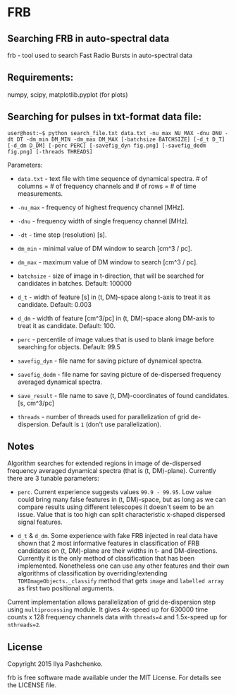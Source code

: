 FRB
=====

## Searching FRB in auto-spectral data

frb - tool used to search Fast Radio Bursts in auto-spectral data

## Requirements:

numpy, scipy, matplotlib.pyplot (for plots)

## Searching for pulses in txt-format data file:

``user@host:~$ python search_file.txt data.txt -nu_max NU_MAX -dnu DNU -dt DT
-dm_min DM_MIN -dm_max DM_MAX [-batchsize BATCHSIZE] [-d_t D_T] [-d_dm D_DM] [-perc PERC] [-savefig_dyn
fig.png] [-savefig_dedm fig.png] [-threads THREADS]``

Parameters:

- ``data.txt`` - text file with time sequence of dynamical spectra. # of
    columns = # of frequency channels and # of rows = # of time measurements.

- ``-nu_max`` - frequency of highest frequency channel [MHz].

- ``-dnu`` - frequency width of single frequency channel [MHz].

- ``-dt`` - time step (resolution) [s].

- ``dm_min`` - minimal value of DM window to search [cm^3 / pc].

- ``dm_max`` - maximum value of DM window to search [cm^3 / pc].

- ``batchsize`` - size of image in t-direction, that will be searched for
    candidates in batches. Default: 100000

- ``d_t`` - width of feature [s] in (t, DM)-space along t-axis to treat it as
    candidate. Default: 0.003

- ``d_dm`` - width of feature [cm^3/pc] in (t, DM)-space along DM-axis to treat
    it as candidate. Default: 100.

- ``perc`` - percentile of image values that is used to blank image before
    searching for objects. Default: 99.5

- ``savefig_dyn`` - file name for saving picture of dynamical spectra.

- ``savefig_dedm`` - file name for saving picture of de-dispersed frequency
    averaged dynamical spectra.

- ``save_result`` - file name to save (t, DM)-coordinates of found candidates.
    [s, cm^3/pc]
    
- ``threads`` - number of threads used for parallelization of grid
    de-dispersion. Default is ``1`` (don't use parallelization).

## Notes

Algorithm searches for extended regions in image of de-dispersed frequency
averaged dynamical spectra (that is (t, DM)-plane). Currently there are 3
tunable parameters:

- ``perc``. Current experience suggests values ``99.9 - 99.95``. Low value could
    bring many false features in (t, DM)-space, but as long as we can compare
    results using different telescopes it doesn't seem to be an issue. Value
    that is too high can split characteristic x-shaped dispersed signal
    features.

- ``d_t`` & ``d_dm``. Some experience with fake FRB injected in real data have
    shown that 2 most informative features in classification of FRB candidates
    on (t, DM)-plane are their widths in t- and DM-directions. Currently it is
    the only method of classification that has been implemented. Nonetheless one
    can use any other features and their own algorithms of classification by
    overriding/extending ``TDMImageObjects._classify`` method that gets
    ``image`` and ``labelled array`` as first two positional arguments.

Current implementation allows parallelization of grid de-dispersion step using
``multiprocessing`` module. It gives 4x-speed up for 630000 time counts x 128 frequency
channels data with ``threads=4`` and 1.5x-speed up for ``nthreads=2``.


License
-------

Copyright 2015 Ilya Pashchenko.

frb is free software made available under the MIT License. For details see the
LICENSE file.
